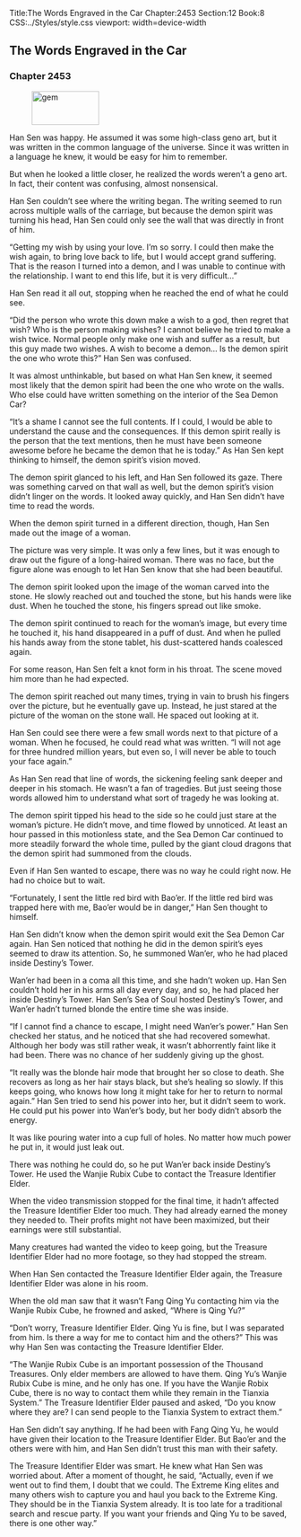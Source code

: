 Title:The Words Engraved in the Car 
Chapter:2453 
Section:12 
Book:8 
CSS:../Styles/style.css 
viewport: width=device-width
  
## The Words Engraved in the Car
### Chapter 2453
  
<figure>
	<img src="../Images/gem.gif" alt="gem" id="gem" width="120" height="60" />
</figure>
  

  
Han Sen was happy. He assumed it was some high-class geno art, but it was written in the common language of the universe. Since it was written in a language he knew, it would be easy for him to remember.

But when he looked a little closer, he realized the words weren’t a geno art. In fact, their content was confusing, almost nonsensical.

Han Sen couldn’t see where the writing began. The writing seemed to run across multiple walls of the carriage, but because the demon spirit was turning his head, Han Sen could only see the wall that was directly in front of him.

“Getting my wish by using your love. I’m so sorry. I could then make the wish again, to bring love back to life, but I would accept grand suffering. That is the reason I turned into a demon, and I was unable to continue with the relationship. I want to end this life, but it is very difficult…”

Han Sen read it all out, stopping when he reached the end of what he could see.

“Did the person who wrote this down make a wish to a god, then regret that wish? Who is the person making wishes? I cannot believe he tried to make a wish twice. Normal people only make one wish and suffer as a result, but this guy made two wishes. A wish to become a demon… Is the demon spirit the one who wrote this?” Han Sen was confused.

It was almost unthinkable, but based on what Han Sen knew, it seemed most likely that the demon spirit had been the one who wrote on the walls. Who else could have written something on the interior of the Sea Demon Car?

“It’s a shame I cannot see the full contents. If I could, I would be able to understand the cause and the consequences. If this demon spirit really is the person that the text mentions, then he must have been someone awesome before he became the demon that he is today.” As Han Sen kept thinking to himself, the demon spirit’s vision moved.

The demon spirit glanced to his left, and Han Sen followed its gaze. There was something carved on that wall as well, but the demon spirit’s vision didn’t linger on the words. It looked away quickly, and Han Sen didn’t have time to read the words.

When the demon spirit turned in a different direction, though, Han Sen made out the image of a woman.

The picture was very simple. It was only a few lines, but it was enough to draw out the figure of a long-haired woman. There was no face, but the figure alone was enough to let Han Sen know that she had been beautiful.

The demon spirit looked upon the image of the woman carved into the stone. He slowly reached out and touched the stone, but his hands were like dust. When he touched the stone, his fingers spread out like smoke.

The demon spirit continued to reach for the woman’s image, but every time he touched it, his hand disappeared in a puff of dust. And when he pulled his hands away from the stone tablet, his dust-scattered hands coalesced again.

For some reason, Han Sen felt a knot form in his throat. The scene moved him more than he had expected.

The demon spirit reached out many times, trying in vain to brush his fingers over the picture, but he eventually gave up. Instead, he just stared at the picture of the woman on the stone wall. He spaced out looking at it.

Han Sen could see there were a few small words next to that picture of a woman. When he focused, he could read what was written. “I will not age for three hundred million years, but even so, I will never be able to touch your face again.”

As Han Sen read that line of words, the sickening feeling sank deeper and deeper in his stomach. He wasn’t a fan of tragedies. But just seeing those words allowed him to understand what sort of tragedy he was looking at.

The demon spirit tipped his head to the side so he could just stare at the woman’s picture. He didn’t move, and time flowed by unnoticed. At least an hour passed in this motionless state, and the Sea Demon Car continued to more steadily forward the whole time, pulled by the giant cloud dragons that the demon spirit had summoned from the clouds.

Even if Han Sen wanted to escape, there was no way he could right now. He had no choice but to wait.

“Fortunately, I sent the little red bird with Bao’er. If the little red bird was trapped here with me, Bao’er would be in danger,” Han Sen thought to himself.

Han Sen didn’t know when the demon spirit would exit the Sea Demon Car again. Han Sen noticed that nothing he did in the demon spirit’s eyes seemed to draw its attention. So, he summoned Wan’er, who he had placed inside Destiny’s Tower.

Wan’er had been in a coma all this time, and she hadn’t woken up. Han Sen couldn’t hold her in his arms all day every day, and so, he had placed her inside Destiny’s Tower. Han Sen’s Sea of Soul hosted Destiny’s Tower, and Wan’er hadn’t turned blonde the entire time she was inside.

“If I cannot find a chance to escape, I might need Wan’er’s power.” Han Sen checked her status, and he noticed that she had recovered somewhat. Although her body was still rather weak, it wasn’t abhorrently faint like it had been. There was no chance of her suddenly giving up the ghost.

“It really was the blonde hair mode that brought her so close to death. She recovers as long as her hair stays black, but she’s healing so slowly. If this keeps going, who knows how long it might take for her to return to normal again.” Han Sen tried to send his power into her, but it didn’t seem to work. He could put his power into Wan’er’s body, but her body didn’t absorb the energy.

It was like pouring water into a cup full of holes. No matter how much power he put in, it would just leak out.

There was nothing he could do, so he put Wan’er back inside Destiny’s Tower. He used the Wanjie Rubix Cube to contact the Treasure Identifier Elder.

When the video transmission stopped for the final time, it hadn’t affected the Treasure Identifier Elder too much. They had already earned the money they needed to. Their profits might not have been maximized, but their earnings were still substantial.

Many creatures had wanted the video to keep going, but the Treasure Identifier Elder had no more footage, so they had stopped the stream.

When Han Sen contacted the Treasure Identifier Elder again, the Treasure Identifier Elder was alone in his room.

When the old man saw that it wasn’t Fang Qing Yu contacting him via the Wanjie Rubix Cube, he frowned and asked, “Where is Qing Yu?”

“Don’t worry, Treasure Identifier Elder. Qing Yu is fine, but I was separated from him. Is there a way for me to contact him and the others?” This was why Han Sen was contacting the Treasure Identifier Elder.

“The Wanjie Rubix Cube is an important possession of the Thousand Treasures. Only elder members are allowed to have them. Qing Yu’s Wanjie Rubix Cube is mine, and he only has one. If you have the Wanjie Robix Cube, there is no way to contact them while they remain in the Tianxia System.” The Treasure Identifier Elder paused and asked, “Do you know where they are? I can send people to the Tianxia System to extract them.”

Han Sen didn’t say anything. If he had been with Fang Qing Yu, he would have given their location to the Treasure Identifier Elder. But Bao’er and the others were with him, and Han Sen didn’t trust this man with their safety.

The Treasure Identifier Elder was smart. He knew what Han Sen was worried about. After a moment of thought, he said, “Actually, even if we went out to find them, I doubt that we could. The Extreme King elites and many others wish to capture you and haul you back to the Extreme King. They should be in the Tianxia System already. It is too late for a traditional search and rescue party. If you want your friends and Qing Yu to be saved, there is one other way.”